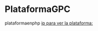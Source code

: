 # PlataformaGPC
plataformaenphp
[ip para ver la plataforma:](https://18.205.116.22/dashboard/LoginUser.php)
